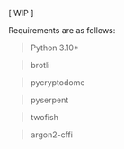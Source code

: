 [ WIP ]

Requirements are as follows:

> Python 3.10*

> brotli

> pycryptodome

> pyserpent

> twofish

> argon2-cffi

